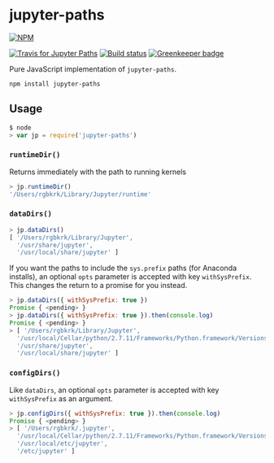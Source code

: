 # jupyter-paths

[![NPM](https://nodei.co/npm/jupyter-paths.png)](https://nodei.co/npm/jupyter-paths/)

[![Travis for Jupyter Paths](https://travis-ci.org/nteract/jupyter-paths.svg)](https://travis-ci.org/nteract/jupyter-paths)
[![Build status](https://ci.appveyor.com/api/projects/status/qkqb19u817f13bbr/branch/master?svg=true)](https://ci.appveyor.com/project/nteract/jupyter-paths/branch/master)
[![Greenkeeper badge](https://badges.greenkeeper.io/nteract/jupyter-paths.svg)](https://greenkeeper.io/)


Pure JavaScript implementation of `jupyter-paths`.

```
npm install jupyter-paths
```

## Usage

```JavaScript
$ node
> var jp = require('jupyter-paths')
```

### `runtimeDir()`

Returns immediately with the path to running kernels

```JavaScript
> jp.runtimeDir()
'/Users/rgbkrk/Library/Jupyter/runtime'
```

### `dataDirs()`

```JavaScript
> jp.dataDirs()
[ '/Users/rgbkrk/Library/Jupyter',
  '/usr/share/jupyter',
  '/usr/local/share/jupyter' ]
```

If you want the paths to include the `sys.prefix` paths (for Anaconda installs),
an optional `opts` parameter is accepted with key `withSysPrefix`. This changes
the return to a promise for you instead.

```JavaScript
> jp.dataDirs({ withSysPrefix: true })
Promise { <pending> }
> jp.dataDirs({ withSysPrefix: true }).then(console.log)
Promise { <pending> }
> [ '/Users/rgbkrk/Library/Jupyter',
  '/usr/local/Cellar/python/2.7.11/Frameworks/Python.framework/Versions/2.7/share/jupyter',
  '/usr/share/jupyter',
  '/usr/local/share/jupyter' ]
```

### `configDirs()`

Like `dataDirs`, an optional `opts` parameter is accepted with key
`withSysPrefix` as an argument.

```JavaScript
> jp.configDirs({ withSysPrefix: true }).then(console.log)
Promise { <pending> }
> [ '/Users/rgbkrk/.jupyter',
  '/usr/local/Cellar/python/2.7.11/Frameworks/Python.framework/Versions/2.7/etc/jupyter',
  '/usr/local/etc/jupyter',
  '/etc/jupyter' ]
```

